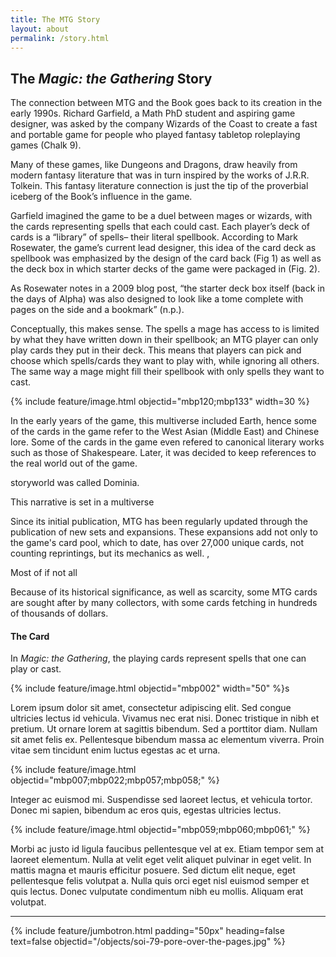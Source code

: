 ```yaml
---
title: The MTG Story
layout: about
permalink: /story.html
---
```

## The *Magic: the Gathering* Story

The connection between MTG and the Book goes back to its creation in the early 1990s. Richard Garfield, a Math PhD student and aspiring game designer, was asked by the company Wizards of the Coast to create a fast and portable game for people who played fantasy tabletop roleplaying games (Chalk 9). 

Many of these games, like Dungeons and Dragons, draw heavily from modern fantasy literature that was in turn inspired by the works of J.R.R. Tolkein. This fantasy literature connection is just the tip of the proverbial iceberg of the Book’s influence in the game. 

Garfield imagined the game to be a duel between mages or wizards, with the cards representing spells that each could cast. Each player’s deck of cards is a “library” of spells– their literal spellbook. According to Mark Rosewater, the game’s current lead designer, this idea of the card deck as spellbook was emphasized by the design of the card back (Fig 1) as well as the deck box in which starter decks of the game were packaged in (Fig. 2). 

As Rosewater notes in a 2009 blog post,  “the starter deck box itself (back in the days of Alpha) was also designed to look like a tome complete with pages on the side and a bookmark” (n.p.).

Conceptually, this makes sense. The spells a mage has access to is limited by what they have written down in their spellbook; an MTG player can only play cards they put in their deck. This means that players can pick and choose which spells/cards they want to play with, while ignoring all others. The same way a mage might fill their spellbook with only spells they want to  cast. 


{% include feature/image.html objectid="mbp120;mbp133" width=30 %}

In the early years of the game, this multiverse included Earth, hence some of the cards in the game refer to the West Asian (Middle East) and Chinese lore. Some of the cards in the game even refered to canonical literary works such as those of Shakespeare. Later, it was decided to keep references to the real world out of the game.   

storyworld was called Dominia. 

This narrative is set in a multiverse   

Since its initial publication, MTG has been regularly updated through the publication of new sets and expansions. These expansions add not only to the game's card pool, which to date, has over 27,000 unique cards, not counting reprintings, but its mechanics as well. ,  

Most of if not all 

Because of its historical significance, as well as scarcity, some MTG cards are sought after by many collectors, with some cards fetching in hundreds of thousands of dollars. 


#### The Card

In *Magic: the Gathering*, the playing cards represent spells that one can play or cast.    

{% include feature/image.html objectid="mbp002" width="50" %}s

Lorem ipsum dolor sit amet, consectetur adipiscing elit. Sed congue ultricies lectus id vehicula. Vivamus nec erat nisi. Donec tristique in nibh et pretium. Ut ornare lorem at sagittis bibendum. Sed a porttitor diam. Nullam sit amet felis ex. Pellentesque bibendum massa ac elementum viverra. Proin vitae sem tincidunt enim luctus egestas ac et urna. 

{% include feature/image.html objectid="mbp007;mbp022;mbp057;mbp058;" %}

Integer ac euismod mi. Suspendisse sed laoreet lectus, et vehicula tortor. Donec mi sapien, bibendum ac eros quis, egestas ultricies lectus.

{% include feature/image.html objectid="mbp059;mbp060;mbp061;" %}

Morbi ac justo id ligula faucibus pellentesque vel at ex. Etiam tempor sem at laoreet elementum. Nulla at velit eget velit aliquet pulvinar in eget velit. In mattis magna et mauris efficitur posuere. Sed dictum elit neque, eget pellentesque felis volutpat a. Nulla quis orci eget nisl euismod semper et quis lectus. Donec vulputate condimentum nibh eu mollis. Aliquam erat volutpat.

---
{% include feature/jumbotron.html padding="50px" heading=false text=false objectid="/objects/soi-79-pore-over-the-pages.jpg" %}